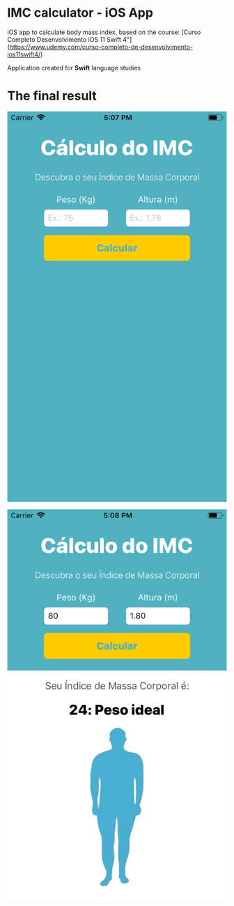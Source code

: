 # IMC calculator - iOS App

iOS app to calculate body mass index, based on the course: 
[Curso Completo Desenvolvimento iOS 11 Swift 4"] (https://www.udemy.com/curso-completo-de-desenvolvimento-ios11swift4/)

Application created for __Swift__ language studies

# The final result

![IMC Calculator - First Screen](imc-calculator-first-screen.png)

![IMC Calculator - Result Screen](imc-calculator-result-screen.png)
